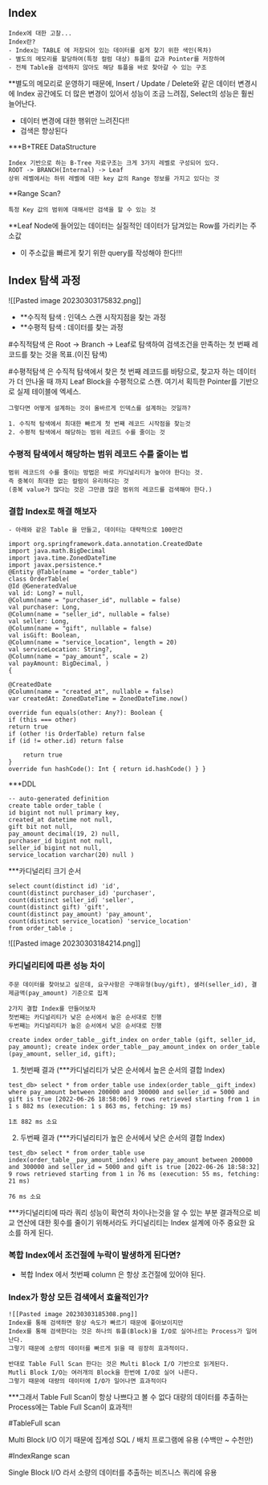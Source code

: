 ## Index

	Index에 대한 고찰...
	Index란?
	- Index는 TABLE 에 저장되어 있는 데이터를 쉽게 찾기 위한 색인(목차)
	- 별도의 메모리를 할당하여(특정 컬럼 대상) 튜플의 값과 Pointer를 저장하여
	- 전체 Table을 검색하지 않아도 해당 튜플을 바로 찾아갈 수 있는 구조

**별도의 메모리로 운영하기 때문에, Insert / Update / Delete와 같은 데이터 변경시에
Index 공간에도 더 많은 변경이 있어서 성능이 조금 느려짐, Select의 성능은 훨씬 늘어난다.
- 데이터 변경에 대한 행위만 느려진다!!
- 검색은 향상된다


***B+TREE DataStructure

	Index 기반으로 하는 B-Tree 자료구조는 크게 3가지 레벨로 구성되어 있다.
	ROOT -> BRANCH(Internal) -> Leaf
	상위 레벨에서는 하위 레벨에 대한 key 값의 Range 정보를 가지고 있다는 것


**Range Scan?

	특정 Key 값의 범위에 대해서만 검색을 할 수 있는 것


**Leaf Node에 들어있는 데이터는 실질적인 데이터가 담겨있는 Row를 가리키는 주소값
- 이 주소값을 빠르게 찾기 위한 query를 작성해야 한다!!!



## Index 탐색 과정

![[Pasted image 20230303175832.png]]

- **수직적 탐색 :     인덱스 스캔 시작지점을 찾는 과정
- **수평적 탐색 :     데이터를 찾는 과정

#수직적탐색 은 Root -> Branch -> Leaf로 탐색하여 검색조건을 만족하는 첫 번째 레코드를 찾는 것을 목표.(이진 탐색)

#수평적탐색 은 수직적 탐색에서 찾은 첫 번째 레코드를 바탕으로, 찾고자 하는 데이터가 더 안나올 때 까지 Leaf Block을 수평적으로 스캔.
여기서 획득한 Pointer를 기반으로 실제 테이블에 엑세스.

```
그렇다면 어떻게 설계하는 것이 올바르게 인덱스를 설계하는 것일까?

1. 수직적 탐색에서 최대한 빠르게 첫 번째 레코드 시작점을 찾는것
2. 수평적 탐색에서 해당하는 범위 레코드 수를 줄이는 것
```


### 수평적 탐색에서 해당하는 범위 레코드 수를 줄이는 법

	범위 레코드의 수를 줄이는 방법은 바로 카디널리티가 높아야 한다는 것.
	즉 중복이 최대한 없는 컬럼이 유리하다는 것
	(중복 value가 많다는 것은 그만큼 많은 범위의 레코드를 검색해야 한다.)


### 결합 Index로 해결 해보자

	- 아래와 같은 Table 을 만들고, 데이터는 대략적으로 100만건
```
import org.springframework.data.annotation.CreatedDate 
import java.math.BigDecimal 
import java.time.ZonedDateTime 
import javax.persistence.* 
@Entity @Table(name = "order_table") 
class OrderTable( 
@Id @GeneratedValue 
val id: Long? = null, 
@Column(name = "purchaser_id", nullable = false) 
val purchaser: Long, 
@Column(name = "seller_id", nullable = false) 
val seller: Long, 
@Column(name = "gift", nullable = false) 
val isGift: Boolean, 
@Column(name = "service_location", length = 20) 
val serviceLocation: String?, 
@Column(name = "pay_amount", scale = 2) 
val payAmount: BigDecimal, ) 
{ 

@CreatedDate 
@Column(name = "created_at", nullable = false) 
var createdAt: ZonedDateTime = ZonedDateTime.now() 

override fun equals(other: Any?): Boolean { 
if (this === other) 
return true 
if (other !is OrderTable) return false 
if (id != other.id) return false 

	return true 
} 
override fun hashCode(): Int { return id.hashCode() } }
```


***DDL
```
-- auto-generated definition 
create table order_table ( 
id bigint not null primary key, 
created_at datetime not null, 
gift bit not null, 
pay_amount decimal(19, 2) null, 
purchaser_id bigint not null, 
seller_id bigint not null, 
service_location varchar(20) null )
```


***카디널리티 크기 순서
```
select count(distinct id) 'id', 
count(distinct purchaser_id) 'purchaser', 
count(distinct seller_id) 'seller', 
count(distinct gift) 'gift', 
count(distinct pay_amount) 'pay_amount', 
count(distinct service_location) 'service_location' 
from order_table ;
```
![[Pasted image 20230303184214.png]]


### 카디널리티에 따른 성능 차이

	주문 데이터를 찾아보고 싶은데, 요구사항은 구매유형(buy/gift), 샐러(seller_id), 결제금액(pay_amount) 기준으로 집계

	2가지 결합 Index를 만들어보자
	첫번째는 카디널리티가 낮은 순서에서 높은 순서대로 진행
	두번째는 카디널리티가 높은 순서에서 낮은 순서대로 진행


```
create index order_table__gift_index on order_table (gift, seller_id, pay_amount); create index order_table__pay_amount_index on order_table (pay_amount, seller_id, gift);
```

1. 첫번째 결과 (***카디널리티가 낮은 순서에서 높은 순서의 결합 Index)
```
test_db> select * from order_table use index(order_table__gift_index) where pay_amount between 200000 and 300000 and seller_id = 5000 and gift is true [2022-06-26 18:58:06] 9 rows retrieved starting from 1 in 1 s 882 ms (execution: 1 s 863 ms, fetching: 19 ms)

1초 882 ms 소요
```

2. 두번째 결과 (***카디널리티가 높은 순서에서 낮은 순서의 결합 Index)
```
test_db> select * from order_table use index(order_table__pay_amount_index) where pay_amount between 200000 and 300000 and seller_id = 5000 and gift is true [2022-06-26 18:58:32] 9 rows retrieved starting from 1 in 76 ms (execution: 55 ms, fetching: 21 ms)

76 ms 소요
```

***카디널리티에 따라 쿼리 성능이 확연히 차이나는것을 알 수 있는 부분
결과적으로 비교 연산에 대한 횟수를 줄이기 위해서라도 카디널리티는 Index 설계에 아주 중요한 요소를 하게 된다.


### 복합 Index에서 조건절에 누락이 발생하게 된다면?

- 복합 Index 에서 첫번째 column 은 항상 조건절에 있어야 된다.


### Index가 항상 모든 검색에서 효율적인가?

	![[Pasted image 20230303185308.png]]
	Index를 통해 검색하면 항상 속도가 빠르기 때문에 좋아보이지만
	Index를 통해 검색한다는 것은 하나의 튜플(Block)을 I/O로 실어나르는 Process가 일어난다.
	그렇기 때문에 소량의 데이터를 빠르게 읽을 때 굉장히 효과적이다.

	반대로 Table Full Scan 한다는 것은 Multi Block I/O 기반으로 읽게된다.
	Mutli Block I/O는 여러개의 Block을 한번에 I/O로 실어 나른다.
	그렇기 때문에 대량의 데이터에 I/O가 일어나면 효과적이다


***그래서 Table Full Scan이 항상 나쁘다고 볼 수 없다
대량의 데이터를 추출하는 Process에는 Table Full Scan이 효과적!!


#TableFull scan

Multi Block I/O 이기 때문에 집계성 SQL / 배치 프로그램에 유용 (수백만 ~ 수천만)

#IndexRange scan

Single Block I/O 라서 소량의 데이터를 추출하는 비즈니스 쿼리에 유용
